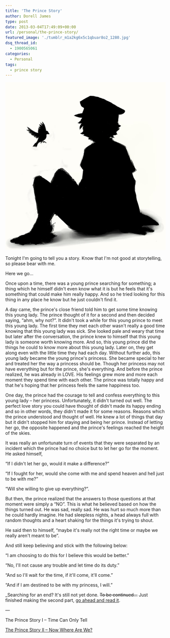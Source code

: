 ```yaml
---
title: 'The Prince Story'
author: Dorell James
type: post
date: 2013-03-04T17:49:09+00:00
url: /personal/the-prince-story/
featured_image: './tumblr_m1a2kg6x5c1qbuar8o2_1280.jpg'
dsq_thread_id:
  - 1900565061
categories:
  - Personal
tags:
  - prince story
---
```


![](./Vocaloid_Oliver_Silhouette.jpg)

Tonight I'm going to tell you a story. Know that I'm not good at storytelling, so please bear with me.

Here we go&#8230;

Once upon a time, there was a young prince searching for something; a thing which he himself didn't even know what it is but he feels that it's something that could make him really happy. And so he tried looking for this thing in any place he know but he just couldn't find it. <span class="wp-font-emots-emo-unhappy"></span>

A day came, the prince's close friend told him to get some time knowing this young lady. The prince thought of it for a second and then decided saying, &#8220;ahm, why not?&#8221;. It didn't took a while for this young prince to meet this young lady. The first time they met each other wasn't really a good time knowing that this young lady was sick. She looked pale and weary that time but later after the conversation, the prince knew to himself that this young lady is someone worth knowing more. And so, this young prince did the things he could to know more about this young lady. Later on, they get along even with the little time they had each day. Without further ado, this young lady became the young prince's princess. She became special to her and treated her the way a princess should be. Though her princess may not have everything but for the prince, she's everything. And before the prince realized, he was already in LOVE. His feelings grew more and more each moment they spend time with each other. The prince was totally happy and that he's hoping that her princess feels the same happiness too.

One day, the prince had the courage to tell and confess everything to this young lady &#8211; her princess. Unfortunately, it didn't turned out well. The perfect love story you could have thought of didn't made its happy ending and so in other words, they didn't made it for some reasons. Reasons which the prince understood and thought of well. He knew a lot of things that day but it didn't stopped him for staying and being her prince. Instead of letting her go, the opposite happened and the prince's feelings reached the height of the skies.

It was really an unfortunate turn of events that they were separated by an incident which the prince had no choice but to let her go for the moment. He asked himself,

&#8220;If I didn't let her go, would it make a difference?&#8221;

&#8220;If I fought for her, would she come with me and spend heaven and hell just to be with me?&#8221;

&#8220;Will she willing to give up everything?&#8221;.

But then, the prince realized that the answers to those questions at that moment were simply a &#8220;NO&#8221;. This is what he believed based on how the things turned out. He was sad, really sad. He was hurt so much more than he could hardly imagine. He had sleepless nights, a head always full with random thoughts and a heart shaking for the things it's trying to shout.

He said then to himself, &#8220;maybe it's really not the right time or maybe we really aren't meant to be&#8221;.

And still keep believing and stick with the following below:

&#8220;I am choosing to do this for I believe this would be better.&#8221;

&#8220;No, I'll not cause any trouble and let time do its duty.&#8221;

&#8220;And so I'll wait for the time, if it'll come, it'll come.&#8221;

&#8220;And if I am destined to be with my princess, I will.&#8221;

\_Searching for an end? It's still not yet done. <del datetime="2014-04-08T17:07:59+00:00">To be continued&#8230;</em></del> Just finished making the second part, [go ahead and read it](/blog/the-prince-story-2). <span class="wp-font-emots-emo-happy"></span> </p>

&#8212;

The Prince Story I &#8211; Time Can Only Tell

[The Prince Story II &#8211; Now Where Are We?][1]

[1]: http://dorellwp.localhost/personal/the-prince-story-2/
